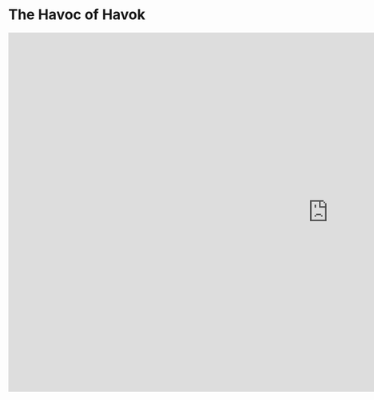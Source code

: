 # The Havoc of Havok
<div class="video-wrapper">
    <iframe width="1280" height="720" src="https://www.youtube.com/embed/0TWNKGUovSY?rel=0" frameborder="0" allow="autoplay; encrypted-media" allowfullscreen></iframe>
</div>